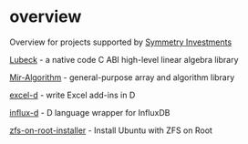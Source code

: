 # overview
Overview for projects supported by [Symmetry Investments](http://symmetryinvestments.com/about-us/)

[Lubeck](https://github.com/kaleidicassociates/lubeck) - a native code C ABI high-level linear algebra library

[Mir-Algorithm](https://github.com/libmir/mir-algorithm) - general-purpose array and algorithm library

[excel-d](https://github.com/kaleidicassociates/excel-d) - write Excel add-ins in D

[influx-d](https://github.com/kaleidicassociates/influx-d) - D language wrapper for InfluxDB

[zfs-on-root-installer](https://github.com/hamishcoleman/zfs-on-root-installer) - Install Ubuntu with ZFS on Root
